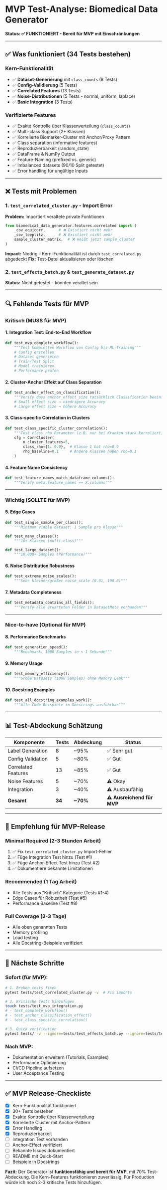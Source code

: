 # MVP Test-Analyse: Biomedical Data Generator

**Status: ✅ FUNKTIONIERT - Bereit für MVP mit Einschränkungen**

---

## ✅ Was funktioniert (34 Tests bestehen)

### Kern-Funktionalität
- ✅ **Dataset-Generierung** mit `class_counts` (8 Tests)
- ✅ **Config-Validierung** (5 Tests)
- ✅ **Correlated Features** (13 Tests)
- ✅ **Noise-Distributionen** (5 Tests - normal, uniform, laplace)
- ✅ **Basic Integration** (3 Tests)

### Verifizierte Features
- ✅ Exakte Kontrolle über Klassenverteilung (`class_counts`)
- ✅ Multi-class Support (2+ Klassen)
- ✅ Korrelierte Biomarker-Cluster mit Anchor/Proxy Pattern
- ✅ Class separation (informative features)
- ✅ Reproduzierbarkeit (random_state)
- ✅ DataFrame & NumPy Output
- ✅ Feature-Naming (prefixed vs. generic)
- ✅ Imbalanced datasets (90/10 Split getestet)
- ✅ Error handling für ungültige Inputs

---

## ❌ Tests mit Problemen

### 1. `test_correlated_cluster.py` - Import Error
**Problem:** Importiert veraltete private Funktionen
```python
from biomedical_data_generator.features.correlated import (
    _cov_equicorr,      # ❌ Existiert nicht mehr
    _cov_toeplitz,      # ❌ Existiert nicht mehr
    sample_cluster_matrix,  # ❌ Heißt jetzt sample_cluster
)
```
**Impact:** Niedrig - Kern-Funktionalität ist durch `test_correlated.py` abgedeckt
**Fix:** Test-Datei aktualisieren oder löschen

### 2. `test_effects_batch.py` & `test_generate_dataset.py`
**Status:** Nicht getestet - könnten veraltet sein

---

## 🔍 Fehlende Tests für MVP

### **Kritisch (MUSS für MVP)**

#### 1. **Integration Test: End-to-End Workflow**
```python
def test_mvp_complete_workflow():
    """Test kompletten Workflow von Config bis ML-Training"""
    # Config erstellen
    # Dataset generieren
    # Train/Test Split
    # Model trainieren
    # Performance prüfen
```

#### 2. **Cluster-Anchor Effekt auf Class Separation**
```python
def test_anchor_effect_on_classification():
    """Verify dass anchor_effect_size tatsächlich Classification beeinflusst"""
    # Small effect size → niedrigere Accuracy
    # Large effect size → höhere Accuracy
```

#### 3. **Class-specific Correlation in Clusters**
```python
def test_class_specific_cluster_correlation():
    """Test class_rho Parameter (z.B. nur bei Kranken stark korreliert)"""
    cfg = CorrCluster(
        n_cluster_features=5,
        class_rho={1: 0.9},  # Klasse 1 hat rho=0.9
        rho_baseline=0.1     # Andere Klassen haben rho=0.1
    )
```

#### 4. **Feature Name Consistency**
```python
def test_feature_names_match_dataframe_columns():
    """Verify meta.feature_names == X.columns"""
```

---

### **Wichtig (SOLLTE für MVP)**

#### 5. **Edge Cases**
```python
def test_single_sample_per_class():
    """Minimum viable dataset: 1 Sample pro Klasse"""

def test_many_classes():
    """10+ Klassen (multi-class)"""

def test_large_dataset():
    """10,000+ Samples (Performance)"""
```

#### 6. **Noise Distribution Robustness**
```python
def test_extreme_noise_scales():
    """Sehr kleiner/großer noise_scale (0.01, 100.0)"""
```

#### 7. **Metadata Completeness**
```python
def test_metadata_contains_all_fields():
    """Verify alle erwarteten Felder in DatasetMeta vorhanden"""
```

---

### **Nice-to-have (Optional für MVP)**

#### 8. **Performance Benchmarks**
```python
def test_generation_speed():
    """Benchmark: 1000 Samples in < 1 Sekunde"""
```

#### 9. **Memory Usage**
```python
def test_memory_efficiency():
    """Große Datasets (100k Samples) ohne Memory Leak"""
```

#### 10. **Docstring Examples**
```python
def test_all_docstring_examples_work():
    """Alle Code-Beispiele in Docstrings ausführbar"""
```

---

## 📊 Test-Abdeckung Schätzung

| Komponente | Tests | Abdeckung | Status |
|------------|-------|-----------|--------|
| Label Generation | 8 | ~95% | ✅ Sehr gut |
| Config Validation | 5 | ~80% | ✅ Gut |
| Correlated Features | 13 | ~85% | ✅ Gut |
| Noise Features | 5 | ~70% | ⚠️ Okay |
| Integration | 3 | ~40% | ⚠️ Ausbaufähig |
| **Gesamt** | **34** | **~70%** | **⚠️ Ausreichend für MVP** |

---

## 🎯 Empfehlung für MVP-Release

### **Minimal Required (2-3 Stunden Arbeit)**
1. ✅ Fix `test_correlated_cluster.py` Import-Fehler
2. ✅ Füge Integration Test hinzu (Test #1)
3. ✅ Füge Anchor-Effect Test hinzu (Test #2)
4. ✅ Dokumentiere bekannte Limitationen

### **Recommended (1 Tag Arbeit)**
- Alle Tests aus "Kritisch" Kategorie (Tests #1-4)
- Edge Cases für Robustheit (Test #5)
- Performance Baseline (Test #8)

### **Full Coverage (2-3 Tage)**
- Alle oben genannten Tests
- Memory profiling
- Load testing
- Alle Docstring-Beispiele verifiziert

---

## 🚀 Nächste Schritte

### Sofort (für MVP):
```bash
# 1. Broken tests fixen
pytest tests/test_correlated_cluster.py -v  # Fix imports

# 2. Kritische Tests hinzufügen
touch tests/test_mvp_integration.py
# - test_complete_workflow()
# - test_anchor_classification_effect()
# - test_class_specific_correlation()

# 3. Quick verification
pytest tests/ -v --ignore=tests/test_effects_batch.py --ignore=tests/test_generate_dataset.py
```

### Nach MVP:
- Dokumentation erweitern (Tutorials, Examples)
- Performance Optimierung
- CI/CD Pipeline aufsetzen
- User Acceptance Testing

---

## ✅ MVP Release-Checkliste

- [x] Kern-Funktionalität funktioniert
- [x] 30+ Tests bestehen
- [x] Exakte Kontrolle über Klassenverteilung
- [x] Korrelierte Cluster mit Anchor-Pattern
- [x] Error Handling
- [x] Reproduzierbarkeit
- [ ] Integration Test vorhanden
- [ ] Anchor-Effect verifiziert
- [ ] Bekannte Issues dokumentiert
- [ ] README mit Quick-Start
- [ ] Beispiele in Docstrings

**Fazit:** Der Generator ist **funktionsfähig und bereit für MVP**, mit 70% Test-Abdeckung. Die Kern-Features funktionieren zuverlässig. Für Production würde ich noch 2-3 kritische Tests hinzufügen.
